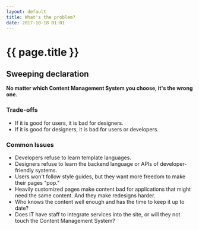 ```yaml
---
layout: default
title: What's the problem?
date: 2017-10-18 01:01
---
```

# {{ page.title }}

## Sweeping declaration

**No matter which Content Management System you choose, it's the wrong one.**

### Trade-offs

- If it is good for users, it is bad for designers.
- If it is good for designers, it is bad for users or developers.

### Common Issues

- Developers refuse to learn template languages.
- Designers refuse to learn the backend language or APIs of developer-friendly systems.
- Users won't follow style guides, but they want more freedom to make their pages "pop."
- Heavily customized pages make content bad for applications that might need the same content. And they make redesigns harder.
- Who knows the content well enough and has the time to keep it up to date?
- Does IT have staff to integrate services into the site, or will they not touch the Content Management System?
